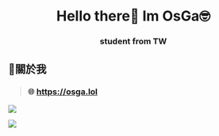 <h1 align="center">Hello there👋 Im OsGa🤓</h1>
<h3 align="center">student from TW</h3>

## 🐶關於我
> ### 🌐 https://osga.lol
![](https://github-readme-stats.vercel.app/api?username=osga24&show_icons=true&theme=dracula)

![](https://github-readme-stats.vercel.app/api/top-langs/?username=Vincent550102&layout=compact&theme=dracula)
